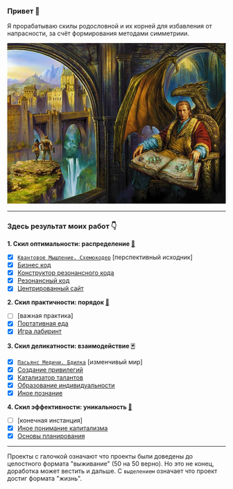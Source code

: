 ### Привет 👋

Я прорабатываю скилы родословной и их корней для избавления от напрасности, за счёт формирования методами симметриии.

![](./pictures/b3743bbb8af9e341fa2f285b6b8502ee_original.jpg)

<hr>

### Здесь результат моих работ 👇

<b>1. Скил оптимальности: распределение <a target="_blank" href="https://www.youtube.com/watch?v=AKO5r0QJO-w">🔪</a></b>
   - [X] <a href="https://github.com/botogame/botogame/blob/main/freedom/distribution/circuit_coder/README.md">`Квантовое Мышление. Схемокодер`</a> [перспективный исходник]
   - [X] <a href="https://github.com/botogame/botogame/blob/main/freedom/distribution/business_code/README.md">Бизнес код</a>
   - [X] <a href="https://github.com/botogame/botogame/blob/main/freedom/distribution/resonance_code_constructor/README.md">Конструктор резонансного кода</a>
   - [X] <a href="https://github.com/botogame/botogame/blob/main/freedom/distribution/resonant_code/README.md">Резонансный код</a>
   - [X] <a href="https://github.com/botogame/botogame/blob/main/freedom/distribution/centered_site/README.md">Центрированный сайт</a>

<b>2. Скил практичности: порядок <a target="_blank" href="https://www.youtube.com/watch?v=QfdEGwmTwKo">🎒</a></b>

   - [ ] [важная практика]
   - [X] <a href="https://github.com/botogame/botogame/blob/main/freedom/order/portable_food/README.md">Портативная еда</a>
   - [X] <a href="https://github.com/botogame/botogame/blob/main/freedom/order/maze_game/README.md">Игра лабиринт</a>
   
<b>3. Скил деликатности: взаимодействие <a target="_blank" href="https://www.youtube.com/watch?v=eeYEv53uJ34">🃏</a></b>
   - [X] <a target="_blank" href="https://github.com/botogame/botogame/blob/main/freedom/interaction/vigil/README.md">`Пасьянс Медичи. Бдилка`</a> [изменчивый мир]
   - [X] <a href="https://github.com/botogame/botogame/blob/main/freedom/interaction/creating_privileges/README.md">Создание привилегий</a>
   - [X] <a href="https://github.com/botogame/botogame/blob/main/freedom/interaction/talent_catalyst/README.md">Катализатор талантов</a>
   - [X] <a href="https://github.com/botogame/botogame/blob/main/freedom/interaction/education_individuality/README.md">Образование индивидуальности</a>
   - [X] <a href="https://github.com/botogame/botogame/blob/main/freedom/interaction/other_knowledge/README.md">Иное познание</a>

<b>4. Скил эффективности: уникальность <a target="_blank" href="https://www.youtube.com/watch?v=y_Tfj7MyRts">👛</a></b>

   - [ ] [конечная инстанция]
   - [X] <a href="https://github.com/botogame/botogame/blob/main/freedom/uniqueness/different_understanding_capitalism/README.md">Иное понимание капитализма</a>
   - [X] <a href="https://github.com/botogame/botogame/blob/main/freedom/uniqueness/planning_basics/README.md">Основы планирования</a>

<hr>

Проекты с галочкой означают что проекты были доведены до целостного формата "выживание" (50 на 50 верно). Но это не конец, доработка может вестить и дальше. С `выделением` означает что проект достиг формата "жизнь".
